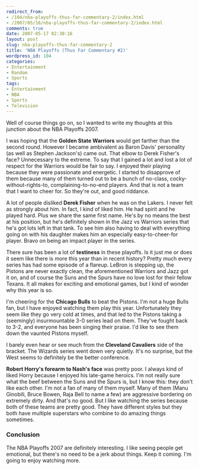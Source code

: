 ```yaml
---
redirect_from:
- /104/nba-playoffs-thus-far-commentary-2/index.html
- /2007/05/16/nba-playoffs-thus-far-commentary-2/index.html
comments: true
date: 2007-05-17 02:30:16
layout: post
slug: nba-playoffs-thus-far-commentary-2
title: 'NBA Playoffs (Thus Far Commentary #2)'
wordpress_id: 104
categories:
- Entertainment
- Random
- Sports
tags:
- Entertainment
- NBA
- Sports
- Television
---
```


Well of course things go on, so I wanted to write my thoughts at this junction about the NBA Playoffs 2007.

I was hoping that the **Golden State Warriors** would get farther than the second round.  However I became ambivalent as Baron Davis' personality (as well as Stephen Jackson's) came out.  That elbow to Derek Fisher's face?  Unnecessary to the extreme.  To say that I gained a lot and lost a lot of respect for the Warriors would be fair to say.  I enjoyed their playing because they were passionate and energetic.  I started to disapprove of them because many of them turned out to be a bunch of no-class, cocky-without-rights-to, complaining-to-no-end players.  And that is not a team that I want to cheer for.  So they're out, and good riddance.

A lot of people disliked **Derek Fisher** when he was on the Lakers.  I never felt as strongly about him.  In fact, I kind of liked him.  He had spirit and he played hard.  Plus we share the same first name.  He's by no means the best at his position, but he's definitely shown in the Jazz vs Warriors series that he's got lots left in that tank.  To see him also having to deal with everything going on with his daughter makes him an especially easy-to-cheer-for player.  Bravo on being an impact player in the series.

There sure has been a lot of **testiness** in these playoffs.  Is it just me or does it seem like there is more this year than in recent history?  Pretty much every series has had some episode of a flareup.  LeBron is stepping up, the Pistons are never exactly clean, the aforementioned Warriors and Jazz got it on, and of course the Suns and the Spurs have no love lost for their fellow Texans.  It all makes for exciting and emotional games, but I kind of wonder why this year is so.

I'm cheering for the **Chicago Bulls** to beat the Pistons.  I'm not a huge Bulls fan, but I have enjoyed watching them play this year.  Unfortunately they seem like they go very cold at times, and that led to the Pistons taking a (seemingly) insurmountable 3-0 series lead on them.  They've fought back to 3-2, and everyone has been singing their praise.  I'd like to see them down the vaunted Pistons myself.

I barely even hear or see much from the **Cleveland Cavaliers** side of the bracket.  The Wizards series went down very quietly.  It's no surprise, but the West seems to definitely be the better conference.

**Robert Horry's forearm to Nash's face** was pretty poor.  I always kind of liked Horry because I enjoyed his late-game heroics.  I'm not really sure what the beef between the Suns and the Spurs is, but I know this: they don't like each other.  I'm not a fan of many of them myself.  Many of them (Manu Ginobili, Bruce Bowen, Raja Bell to name a few) are aggressive bordering on extremely dirty.  And that's no good.  But I like watching the series because both of these teams are pretty good.  They have different styles but they both have multiple superstars who combine to do amazing things sometimes.



### Conclusion


The NBA Playoffs 2007 are definitely interesting.  I like seeing people get emotional, but there's no need to be a jerk about things.  Keep it coming.  I'm going to enjoy watching more.
